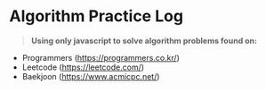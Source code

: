 # Algorithm Practice Log 
> <b>Using only javascript to solve algorithm problems found on:</b> 
- Programmers (https://programmers.co.kr/)
- Leetcode (https://leetcode.com/)
- Baekjoon (https://www.acmicpc.net/)
